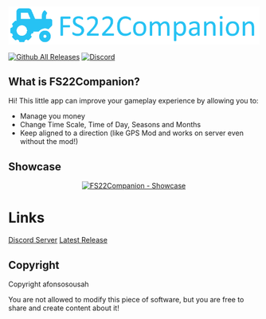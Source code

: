 ![FS22Companion](https://github.com/afonsosousah/fs22companion/raw/main/Media/GitHubBanner.png)

[![Github All Releases](https://img.shields.io/github/downloads/afonsosousah/fs22companion/total.svg)]()
[![Discord](https://img.shields.io/discord/929552539811197008.svg?label=&logo=discord&logoColor=ffffff&color=7389D8&labelColor=6A7EC2)](https://discord.gg/TrHtNygusw)

## What is FS22Companion?

Hi! 
This little app can improve your gameplay experience by allowing you to: 
- Manage you money 
- Change Time Scale, Time of Day, Seasons and Months 
- Keep aligned to a direction (like GPS Mod and works on server even without the mod!)

## Showcase

<div align="center">
  <a href="https://www.youtube.com/watch?v=GfyNP8-Wbfg"><img width="560" height="315" src="https://i.imgur.com/90iq93Q.png" alt="FS22Companion - Showcase"></a>
</div>


# Links

[Discord Server](https://discord.gg/TrHtNygusw) 
[Latest Release](https://github.com/afonsosousah/fs22companion/releases/latest)



## Copyright

Copyright afonsosousah

You are not allowed to modify this piece of software, but you are free to share and create content about it!
